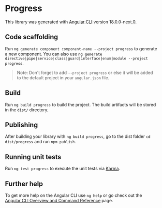 # Progress

This library was generated with [Angular CLI](https://github.com/angular/angular-cli) version 18.0.0-next.0.

## Code scaffolding

Run `ng generate component component-name --project progress` to generate a new component. You can also use `ng generate directive|pipe|service|class|guard|interface|enum|module --project progress`.
> Note: Don't forget to add `--project progress` or else it will be added to the default project in your `angular.json` file. 

## Build

Run `ng build progress` to build the project. The build artifacts will be stored in the `dist/` directory.

## Publishing

After building your library with `ng build progress`, go to the dist folder `cd dist/progress` and run `npm publish`.

## Running unit tests

Run `ng test progress` to execute the unit tests via [Karma](https://karma-runner.github.io).

## Further help

To get more help on the Angular CLI use `ng help` or go check out the [Angular CLI Overview and Command Reference](https://angular.io/cli) page.
